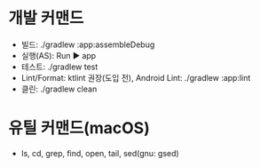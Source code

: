 # 개발 커맨드
- 빌드: ./gradlew :app:assembleDebug
- 실행(AS): Run ▶ app
- 테스트: ./gradlew test
- Lint/Format: ktlint 권장(도입 전), Android Lint: ./gradlew :app:lint
- 클린: ./gradlew clean

# 유틸 커맨드(macOS)
- ls, cd, grep, find, open, tail, sed(gnu: gsed)

